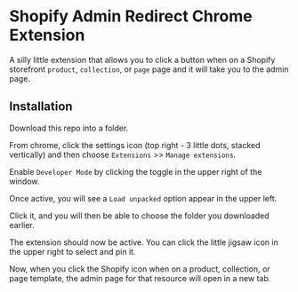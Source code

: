 # Shopify Admin Redirect Chrome Extension

A silly little extension that allows you to click a button when on a Shopify storefront `product`, `collection`, or `page` page and it will take you to the admin page.

## Installation

Download this repo into a folder.

From chrome, click the settings icon (top right - 3 little dots, stacked vertically) and then choose `Extensions` >> `Manage extensions`.

Enable `Developer Mode` by clicking the toggle in the upper right of the window.

Once active, you will see a `Load unpacked` option appear in the upper left.

Click it, and you will then be able to choose the folder you downloaded earlier.

The extension should now be active. You can click the little jigsaw icon in the upper right to select and pin it.

Now, when you click the Shopify icon when on a product, collection, or page template, the admin page for that resource will open in a new tab.

